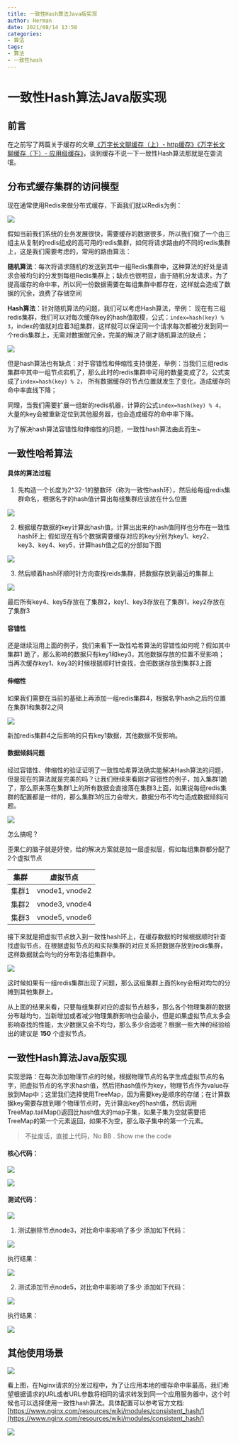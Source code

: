 ```yaml
---
title: 一致性Hash算法Java版实现
author: Herman
date: 2021/08/14 13:58
categories:
- 算法
tags:
- 算法
- 一致性hash
---
```


# 一致性Hash算法Java版实现

## 前言
在之前写了两篇关于缓存的文章[《万字长文聊缓存（上）- http缓存》](https://www.toutiao.com/i6913902641764565507/)[《万字长文聊缓存（下）- 应用级缓存》](https://www.toutiao.com/i6913903843189441038/)，谈到缓存不说一下一致性Hash算法那就是在耍流氓。


## 分布式缓存集群的访问模型
现在通常使用Redis来做分布式缓存，下面我们就以Redis为例：

![](https://image-static.segmentfault.com/147/302/1473020696-5ff71a4e81b9c_articlex)

假如当前我们系统的业务发展很快，需要缓存的数据很多，所以我们做了一个由三组主从复制的redis组成的高可用的redis集群，如何将请求路由的不同的redis集群上，这是我们需要考虑的，常用的路由算法：

**随机算法**：每次将请求随机的发送到其中一组Redis集群中，这种算法的好处是请求会被均匀的分发到每组Redis集群上；缺点也很明显，由于随机分发请求，为了提高缓存的命中率，所以同一份数据需要在每组集群中都存在，这样就会造成了数据的冗余，浪费了存储空间

**Hash算法**：针对随机算法的问题，我们可以考虑Hash算法，举例：
现在有三组redis集群，我们可以对每次缓存key的hash值取模，公式：`index=hash(key) % 3`，index的值就对应着3组集群，这样就可以保证同一个请求每次都被分发到同一个redis集群上，无需对数据做冗余，完美的解决了刚才随机算法的缺点；

![](https://image-static.segmentfault.com/292/167/2921673907-5ff7216407514_articlex)

但是hash算法也有缺点：对于容错性和伸缩性支持很差，举例：当我们三组redis集群中其中一组节点宕机了，那么此时的redis集群中可用的数量变成了2，公式变成了`index=hash(key) % 2`， 所有数据缓存的节点位置就发生了变化，造成缓存的命中率直线下降；

同理，当我们需要扩展一组新的redis机器，计算的公式`index=hash(key) % 4`，大量的key会被重新定位到其他服务器，也会造成缓存的命中率下降。

为了解决hash算法容错性和伸缩性的问题，一致性hash算法由此而生~


## 一致性哈希算法
#### 具体的算法过程
1. 先构造一个长度为2^32-1的整数环（称为一致性hash环），然后给每组redis集群命名，根据名字的hash值计算出每组集群应该放在什么位置

![](https://image-static.segmentfault.com/220/073/2200732345-5ff72a3b81035_articlex)

2. 根据缓存数据的key计算出hash值，计算出出来的hash值同样也分布在一致性hash环上; 假如现在有5个数据需要缓存对应的key分别为key1、key2、key3、key4、key5，计算hash值之后的分部如下图

![](https://image-static.segmentfault.com/337/180/3371805372-5ff72c525593e_articlex)

3. 然后顺着hash环顺时针方向查找reids集群，把数据存放到最近的集群上

![](https://image-static.segmentfault.com/888/076/888076508-5ff72d221e3d6_articlex)

最后所有key4、key5存放在了集群2，key1、key3存放在了集群1，key2存放在了集群3

#### 容错性
还是继续沿用上面的例子，我们来看下一致性哈希算法的容错性如何呢？假如其中 集群1 跪了，那么影响的数据只有key1和key3，其他数据存放的位置不受影响；当再次缓存key1、key3的时候根据顺时针查找，会把数据存放到集群3上面

#### 伸缩性
如果我们需要在当前的基础上再添加一组redis集群4，根据名字hash之后的位置在集群1和集群2之间

![](https://image-static.segmentfault.com/418/594/4185943574-5ff730f79e6b8_articlex)

新加redis集群4之后影响的只有key1数据，其他数据不受影响。

#### 数据倾斜问题
经过容错性、伸缩性的验证证明了一致性哈希算法确实能解决Hash算法的问题，但是现在的算法就是完美的吗？让我们继续来看刚才容错性的例子，加入集群1跪了，那么原来落在集群1上的所有数据会直接落在集群3上面，如果说每组redis集群的配置都是一样的，那么集群3的压力会增大，数据分布不均匀造成数据倾斜问题。

![](https://image-static.segmentfault.com/339/506/3395061273-5ff734d50b733_articlex)

怎么搞呢？

歪果仁的脑子就是好使，给的解决方案就是加一层虚拟层，假如每组集群都分配了2个虚拟节点

集群 | 虚拟节点
---|---
集群1 | vnode1, vnode2
集群2 | vnode3, vnode4
集群3 | vnode5, vnode6

接下来就是把虚拟节点放入到一致性hash环上，在缓存数据的时候根据顺时针查找虚拟节点，在根据虚拟节点的和实际集群的对应关系把数据存放到redis集群，这样数据就会均匀的分布到各组集群中。

![](https://image-static.segmentfault.com/190/231/1902317969-5ff7382424a87_articlex)

这时候如果有一组redis集群出现了问题，那么这组集群上面的key会相对均匀的分摊到其他集群上。

从上面的结果来看，只要每组集群对应的虚拟节点越多，那么各个物理集群的数据分布越均匀，当新增加或者减少物理集群影响也会最小，但是如果虚拟节点太多会影响查找的性能，太少数据又会不均匀，那么多少合适呢？根据一些大神的经验给出的建议是 **150** 个虚拟节点。


## 一致性Hash算法Java版实现

实现思路：在每次添加物理节点的时候，根据物理节点的名字生成虚拟节点的名字，把虚拟节点的名字求hash值，然后把hash值作为key，物理节点作为value存放到Map中；这里我们选择使用TreeMap，因为需要key是顺序的存储；在计算数据key需要存放到哪个物理节点时，先计算出key的hash值，然后调用TreeMap.tailMap()返回比hash值大的map子集，如果子集为空就需要把TreeMap的第一个元素返回，如果不为空，那么取子集中的第一个元素。

> 不扯废话，直接上代码，No BB . Show me the code 

#### 核心代码：

![](https://image-static.segmentfault.com/239/129/239129110-5ff920a833672_articlex)

![](https://image-static.segmentfault.com/119/696/1196969428-5ff92065d14d7_articlex)

#### 测试代码：

![](https://image-static.segmentfault.com/122/238/1222387125-5ff9213d44cd3_articlex)

1. 测试删除节点node3，对比命中率影响了多少 添加如下代码：

![](https://image-static.segmentfault.com/259/335/2593358087-5ff921ec7a9bc_articlex)

执行结果：

![](https://image-static.segmentfault.com/816/983/81698353-5ff9222578918_articlex)

2. 测试添加节点node5，对比命中率影响了多少 添加如下代码：

![](https://image-static.segmentfault.com/183/277/183277056-5ff92275158ec_articlex)

执行结果：

![](https://image-static.segmentfault.com/481/493/481493202-5ff922b157377_articlex)

## 其他使用场景

![](https://image-static.segmentfault.com/775/014/775014904-5ff71811b8eb4_articlex)

看上图，在Nginx请求的分发过程中，为了让应用本地的缓存命中率最高，我们希望根据请求的URL或者URL参数将相同的请求转发到同一个应用服务器中，这个时候也可以选择使用一致性hash算法。具体配置可以参考官方文档:
[https://www.nginx.com/resources/wiki/modules/consistent_hash/](https://www.nginx.com/resources/wiki/modules/consistent_hash/)

![](https://image-static.segmentfault.com/206/616/2066161866-5ff869d074933_articlex)

